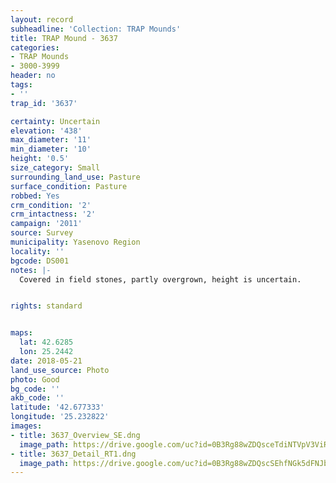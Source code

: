 ```yaml
---
layout: record
subheadline: 'Collection: TRAP Mounds'
title: TRAP Mound - 3637
categories:
- TRAP Mounds
- 3000-3999
header: no
tags:
- ''
trap_id: '3637'

certainty: Uncertain
elevation: '438'
max_diameter: '11'
min_diameter: '10'
height: '0.5'
size_category: Small
surrounding_land_use: Pasture
surface_condition: Pasture
robbed: Yes
crm_condition: '2'
crm_intactness: '2'
campaign: '2011'
source: Survey
municipality: Yasenovo Region
locality: ''
bgcode: DS001
notes: |-
  Covered in field stones, partly overgrown, height is uncertain.


rights: standard


maps:
  lat: 42.6285
  lon: 25.2442
date: 2018-05-21
land_use_source: Photo
photo: Good
bg_code: ''
akb_code: ''
latitude: '42.677333'
longitude: '25.232822'
images:
- title: 3637_Overview_SE.dng
  image_path: https://drive.google.com/uc?id=0B3Rg88wZDQsceTdiNTVpV3ViRlk
- title: 3637_Detail_RT1.dng
  image_path: https://drive.google.com/uc?id=0B3Rg88wZDQscSEhfNGk5dFNJb0U
---
```

